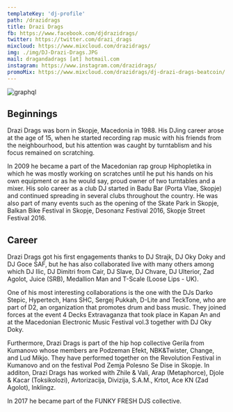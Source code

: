 ```yaml
---
templateKey: 'dj-profile'
path: /drazidrags
title: Drazi Drags
fb: https://www.facebook.com/djdrazidrags/
twitter: https://twitter.com/drazi_drags
mixcloud: https://www.mixcloud.com/drazidrags/
img: ./img/DJ-Drazi-Drags.JPG
mail: dragandadrags [at] hotmail.com
instagram: https://www.instagram.com/drazidrags/
promoMix: https://www.mixcloud.com/drazidrags/dj-drazi-drags-beatcoin/
---
```


![graphql](/img/DJ-Drazi-Drags.JPG)

## Beginnings
Drazi Drags was born in Skopje, Macedonia in 1988. His DJing career arose at the age of 15, when he started recording rap music with his friends from the neighbourhood, but his attention was caught by turntablism and his focus remained on scratching.

In 2009 he became a part of the Macedonian rap group Hiphopletika in which he was mostly working on scratches until he put his hands on his own equipment or as he would say, proud owner of two turntables and a mixer.
His solo career as a club DJ started in Badu Bar (Porta Vlae, Skopje) and continued spreading in several clubs throughout the country. He was also part of many events such as the opening of the Skate Park in Skopje, Balkan Bike Festival in Skopje, Desonanz Festival 2016, Skopje Street Festival 2016.

## Career
Drazi Drags got his first engagements thanks to DJ Strajk, DJ Oky Doky and DJ Goce SAF, but he has also collaborated live with many others among which DJ Ilic, DJ Dimitri from Cair, DJ Slave, DJ Chvare, DJ Ulterior, Zad Agolot, Juice (SRB), Medallion Man and T-Scale (Loose Lips - UK).

One of his most interesting collaborations is the one with the DJs Darko Stepic, Hypertech, Hans SHC, Sergej Pukkah, D-Lite and TeckTone, who are part of D2, an organization that promotes drum and bass music. They joined forces at the event 4 Decks Extravaganza that took place in Kapan An and at the Macedonian Electronic Music Festival vol.3 together with DJ Oky Doky.

Furthermore, Drazi Drags is part of the hip hop collective Gerila from Kumanovo whose members are Podzeman Efekt, NBK&Twister, Change, and Lud Mikjo. They have performed together on the Revolution Festival in Kumanovo and on the festival Pod Zemja Polesno Se Dise in Skopje. In additon, Drazi Drags has worked with Zhile & Vali, Arap (Metaphorce), Djole & Kacar (Toksikolozi), Avtorizacija, Divizija, S.A.M., Krtot, Ace KN (Zad Agolot), Inklingz.

In 2017 he became part of the FUNKY FRESH DJS collective.
